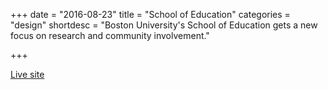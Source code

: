 +++
date = "2016-08-23"
title = "School of Education"
categories = "design"
shortdesc = "Boston University's School of Education gets a new focus on research and community involvement."

+++

<p class="center"><a href="http://www.bu.edu/sed/" class="live-link">Live site</a></p>